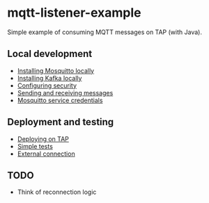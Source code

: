 # mqtt-listener-example
Simple example of consuming MQTT messages on TAP (with Java).


## Local development
* [Installing Mosquitto locally](docs/Installing-Mosquitto.md)
* [Installing Kafka locally](docs/Installing-Kafka.md)
* [Configuring security](docs/Configure-security-in-Mosquitto.md) 
* [Sending and receiving messages](docs/Sending-and-receiving-messages.md) 
* [Mosquitto service credentials](docs/Mosquitto-service-credentials.md)

## Deployment and testing
* [Deploying on TAP](docs/Deploying-on-TAP.md)
* [Simple tests](docs/Testing.md)
* [External connection](docs/External-client.md)


## TODO 
* Think of reconnection logic